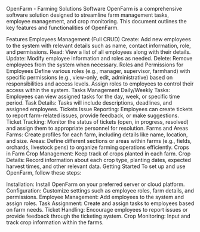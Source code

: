 OpenFarm - Farming Solutions Software
OpenFarm is a comprehensive software solution designed to streamline farm management tasks, employee management, and crop monitoring. This document outlines the key features and functionalities of OpenFarm.

Features
Employees Management (Full CRUD)
Create: Add new employees to the system with relevant details such as name, contact information, role, and permissions.
Read: View a list of all employees along with their details.
Update: Modify employee information and roles as needed.
Delete: Remove employees from the system when necessary.
Roles and Permissions for Employees
Define various roles (e.g., manager, supervisor, farmhand) with specific permissions (e.g., view-only, edit, administrative) based on responsibilities and access levels.
Assign roles to employees to control their access within the system.
Tasks Management
Daily/Weekly Tasks: Employees can view assigned tasks for the day, week, or specific time period.
Task Details: Tasks will include descriptions, deadlines, and assigned employees.
Tickets
Issue Reporting: Employees can create tickets to report farm-related issues, provide feedback, or make suggestions.
Ticket Tracking: Monitor the status of tickets (open, in progress, resolved) and assign them to appropriate personnel for resolution.
Farms and Areas
Farms: Create profiles for each farm, including details like name, location, and size.
Areas: Define different sections or areas within farms (e.g., fields, orchards, livestock pens) to organize farming operations efficiently.
Crops in Farm
Crop Management: Keep track of crops planted in each farm.
Crop Details: Record information about each crop type, planting dates, expected harvest times, and other relevant data.
Getting Started
To set up and use OpenFarm, follow these steps:

Installation: Install OpenFarm on your preferred server or cloud platform.
Configuration: Customize settings such as employee roles, farm details, and permissions.
Employee Management: Add employees to the system and assign roles.
Task Assignment: Create and assign tasks to employees based on farm needs.
Ticket Handling: Encourage employees to report issues or provide feedback through the ticketing system.
Crop Monitoring: Input and track crop information within the farms.
